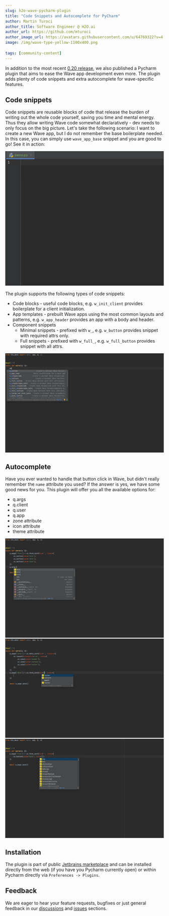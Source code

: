 ```yaml
---
slug: h2o-wave-pycharm-plugin
title: "Code Snippets and Autocomplete for PyCharm"
author: Martin Turoci
author_title: Software Engineer @ H2O.ai
author_url: https://github.com/mturoci
author_image_url: https://avatars.githubusercontent.com/u/64769322?v=4
image: /img/wave-type-yellow-1100x400.png

tags: [community-content]
---
```


In addition to the most recent [0.20 release](https://wave.h2o.ai/blog/release-0.20), we also published a Pycharm plugin that aims to ease the Wave app development even more. The plugin adds plenty of code snippets and extra autocomplete for wave-specific features.

<!--truncate-->

## Code snippets

Code snippets are reusable blocks of code that release the burden of writing out the whole code yourself, saving you time and mental energy. Thus they allow writing Wave code somewhat declaratively - dev needs to only focus on the big picture. Let's take the following scenario: I want to create a new Wave app, but I do not remember the base boilerplate needed. In this case, you can simply use `wave_app_base` snippet and you are good to go! See it in action:

![plugin-demo](assets/2022-02-05/plugin-demo.gif)

The plugin supports the following types of code snippets:

* Code blocks - useful code blocks, e.g. `w_init_client` provides boilerplate for a client initialization.
* App templates - prebuilt Wave apps using the most common layouts and patterns, e.g. `w_app_header` provides an app with a body and header.
* Component snippets
  * Minimal snippets - prefixed with `w_`, e.g. `w_button` provides snippet with required attrs only.
  * Full snippets - prefixed with `w_full_`, e.g. `w_full_button` provides snippet with all attrs.

![autocomplete1](assets/2022-02-05/autocomplete1.png)

## Autocomplete

Have you ever wanted to handle that button click in Wave, but didn't really remember the `name` attribute you used? If the answer is yes, we have some good news for you. This plugin will offer you all the available options for:

* q.args
* q.client
* q.user
* q.app
* zone attribute
* icon attribute
* theme attribute

![autocomplete2](assets/2022-02-05/autocomplete2.png)
![autocomplete3](assets/2022-02-05/autocomplete3.png)
![autocomplete4](assets/2022-02-05/autocomplete4.png)

## Installation

The plugin is part of public [Jetbrains marketplace](https://plugins.jetbrains.com/plugin/18530-h2o-wave) and can be installed directly from the web (if you have you Pycharm currently open) or within Pycharm directly via `Preferences -> Plugins`.

## Feedback

We are eager to hear your feature requests, bugfixes or just general feedback in our [discussions](https://github.com/h2oai/wave/discussions) and [issues](https://github.com/h2oai/wave/issues) sections.
